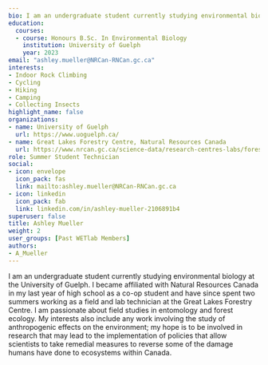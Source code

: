 ```yaml
--- 
bio: I am an undergraduate student currently studying environmental biology at the University of Guelph. I became affiliated with Natural Resources Canada in my last year of high school as a co-op student and have since spent two summers working as a field and lab technician at the Great Lakes Forestry Centre. I am passionate about field studies in entomology and forest ecology. My interests also include any work involving the study of anthropogenic effects on the environment; my hope is to be involved in research that may lead to the implementation of policies that allow scientists to take remedial measures to reverse some of the damage humans have done to ecosystems within Canada.
education:
  courses:
  - course: Honours B.Sc. In Environmental Biology
    institution: University of Guelph
    year: 2023
email: "ashley.mueller@NRCan-RNCan.gc.ca"
interests:
- Indoor Rock Climbing
- Cycling
- Hiking
- Camping
- Collecting Insects
highlight_name: false
organizations:
- name: University of Guelph
  url: https://www.uoguelph.ca/
- name: Great Lakes Forestry Centre, Natural Resources Canada
  url: https://www.nrcan.gc.ca/science-data/research-centres-labs/forestry-research-centres/great-lakes-forestry-centre/13459
role: Summer Student Technician
social:
- icon: envelope
  icon_pack: fas
  link: mailto:ashley.mueller@NRCan-RNCan.gc.ca
- icon: linkedin
  icon_pack: fab
  link: linkedin.com/in/ashley-mueller-2106891b4
superuser: false
title: Ashley Mueller
weight: 2
user_groups: [Past WETlab Members]
authors:
- A_Mueller
---
```




I am an undergraduate student currently studying environmental biology at the University of Guelph. I became affiliated with Natural Resources Canada in my last year of high school as a co-op student and have since spent two summers working as a field and lab technician at the Great Lakes Forestry Centre. I am passionate about field studies in entomology and forest ecology. My interests also include any work involving the study of anthropogenic effects on the environment; my hope is to be involved in research that may lead to the implementation of policies that allow scientists to take remedial measures to reverse some of the damage humans have done to ecosystems within Canada.




